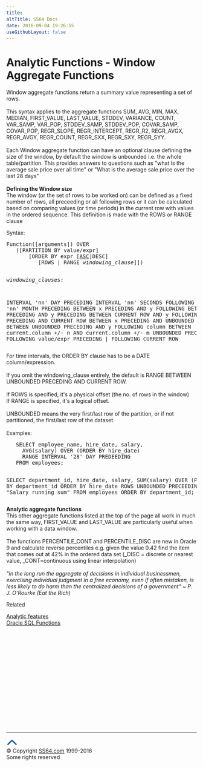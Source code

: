 ```yaml
---
title:
altTitle: SS64 Docs
date: 2016-09-04 19:26:55
useGithubLayout: false
---
```

<!-- #BeginLibraryItem "/Library/head_orasyntax.lbi" --><!-- #EndLibraryItem --><h1>Analytic Functions - Window Aggregate Functions </h1>
<p> Window aggregate functions return a summary value representing a set of rows.<br>
  <br>
  This syntax applies to the aggregate functions SUM, AVG, MIN, MAX, MEDIAN, FIRST_VALUE, 
  LAST_VALUE, STDDEV, VARIANCE, COUNT, VAR_SAMP, VAR_POP, STDDEV_SAMP, STDDEV_POP, 
  COVAR_SAMP, COVAR_POP, REGR_SLOPE, REGR_INTERCEPT, REGR_R2, REGR_AVGX, REGR_AVGY, 
  REGR_COUNT, REGR_SXX, REGR_SXY, REGR_SYY.<br>
  <br>
  Each Window aggregate function can have an optional clause defining the size 
  of the window, by default the window is unbounded i.e. the whole table/partition. 
  This provides answers to questions such as "what is the average sale price 
  over all time" or "What is the average sale price over the last 28 
  days"<br>
  <br>
  <b>Defining the Window size</b><br>
  The window (or the set of rows to be worked on) can be defined as a fixed number 
  of rows, all preceeding or all following rows or it can be calculated based 
  on comparing values (or time periods) in the current row with values in the 
  ordered sequence. This definition is made with the ROWS or RANGE clause<br>
</p>
<p>Syntax:</p>
<pre>Function([arguments]) OVER 
   ([PARTITION BY value/expr]
       [ORDER BY expr [<u>ASC</u>|DESC]
          [ROWS | RANGE <i>windowing_clause</i>]])

<i>windowing_clause</i>s:

   INTERVAL 'nn' DAY PRECEDING
   INTERVAL 'nn' SECONDS FOLLOWING
   INTERVAL 'nn' MONTH PRECEDING
   BETWEEN x PRECEDING AND y FOLLOWING
   BETWEEN x PRECEDING AND y PRECEDING
   BETWEEN CURRENT ROW AND y FOLLOWING
   BETWEEN x PRECEDING AND CURRENT ROW
   BETWEEN x PRECEDING AND UNBOUNDED FOLLOWING
   BETWEEN UNBOUNDED PRECEDING AND y FOLLOWING
   column BETWEEN current.column +/- n AND current.column +/- m
   UNBOUNDED PRECEDING | FOLLOWING
   value/expr PRECEDING | FOLLOWING
   CURRENT ROW</pre>
<p> For time intervals, the ORDER BY clause has to be a DATE column/expression. 
  <br>
  <br>
  If you omit the windowing_clause entirely, the default is RANGE BETWEEN UNBOUNDED 
  PRECEDING AND CURRENT ROW. <br>
  <br>
  If ROWS is specified, it's a physical offset (the no. of rows in the window)<br>
  If RANGE is specified, it's a logical offset.<br>
  <br>
  UNBOUNDED means the very first/last row of the partition, or if not partitioned, 
  the first/last row of the dataset.<br>
  <br>
  Examples:</p>
<pre>   SELECT employee_name, hire_date, salary,
     AVG(salary) OVER (ORDER BY hire_date)
     RANGE INTERVAL '28' DAY PREDEEDING
   FROM employees;

   SELECT department_id, hire_date, salary,
     SUM(salary) OVER (PARTITION BY department_id
     ORDER BY hire_date 
     ROWS UNBOUNDED PRECEEDING) As "Salary running sum"
   FROM employees
   ORDER BY department_id;   </pre>
<p> <b> Analytic aggregate functions<br>
  </b>This other aggregate functions listed at the top of the page all work in 
  much the same way, FIRST_VALUE and LAST_VALUE are particularly 
  useful when working with a data window.<br>
  <br>
  The functions PERCENTILE_CONT and PERCENTILE_DISC are new in Oracle 9 and calculate 
  reverse percentiles e.g. given the value 0.42 find the item that comes out at 
  42% in the ordered data set (_DISC = discrete or nearest value, _CONT=continuous 
  using linear interpolation)<br>
  <br>
<i class="quote">"In the long run the aggregate of decisions in individual businessmen, exercising individual judgment in a free economy, even if often mistaken, is less likely to do harm than the centralized decisions of a government" ~ P. J. O'Rourke (Eat the Rich)</i></p>
<p>Related</p>
<p><a href="syntax-analytic.html">Analytic features</a><br>
<a href="syntax-functions.html">Oracle SQL Functions</a></p><!-- #BeginLibraryItem "/Library/foot_ora.lbi" --><p><script async="" src="//pagead2.googlesyndication.com/pagead/js/adsbygoogle.js"></script>
<!-- oracle-footer -->
<ins class="adsbygoogle" style="display:inline-block;width:300px;height:250px" data-ad-client="ca-pub-6140977852749469" data-ad-slot="4275490898"></ins>
<script>
(adsbygoogle = window.adsbygoogle || []).push({});
</script></p>
<hr>
<div id="bl" class="footer"><a href="#"><img src="../images/top.png" width="30" height="22" alt="Back to the Top"></a></div>
<div id="br" class="footer, tagline">© Copyright <a href="http://ss64.com/">SS64.com</a> 1999-2016<br>
Some rights reserved</div><!-- #EndLibraryItem -->
